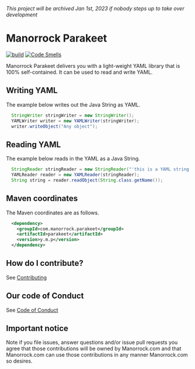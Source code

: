 _This project will be archived Jan 1st, 2023 if nobody steps up to take over 
 development_

# Manorrock Parakeet

[![build](https://github.com/manorrock/parakeet/actions/workflows/build.yml/badge.svg)](https://github.com/manorrock/parakeet/actions/workflows/build.yml)
[![Code Smells](https://sonarcloud.io/api/project_badges/measure?project=manorrock_parakeet&metric=code_smells)](https://sonarcloud.io/summary/new_code?id=manorrock_parakeet)

Manorrock Parakeet delivers you with a light-weight YAML library that is 100% 
self-contained. It can be used to read and write YAML.

## Writing YAML

The example below writes out the Java String as YAML.

```java
  StringWriter stringWriter = new StringWriter();
  YAMLWriter writer = new YAMLWriter(stringWriter);
  writer.writeObject("Any object");
```

## Reading YAML

The example below reads in the YAML as a Java String.

```java
  StringReader stringReader = new StringReader("'this is a YAML string'");
  YAMLReader reader = new YAMLReader(stringReader);
  String string = reader.readObject(String.class.getName());
```

## Maven coordinates

The Maven coordinates are as follows.

```xml
  <dependency>
    <groupId>com.manorrock.parakeet</groupId>
    <artifactId>parakeet</artifactId>
    <version>y.m.p</version>
  </dependency>
```

<!--
Please see [Maven central](https://repo1.maven.org/maven2/com/manorrock/parakeet)
for the latest version information
  -->

## How do I contribute?

See [Contributing](CONTRIBUTING.md)

## Our code of Conduct

See [Code of Conduct](CODE_OF_CONDUCT.md)

## Important notice

Note if you file issues, answer questions and/or issue pull requests you agree
that those contributions will be owned by Manorrock.com and that Manorrock.com
can use those contributions in any manner Manorrock.com so desires.
